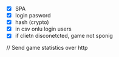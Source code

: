 - [x] SPA
- [x] login pasword
- [x] hash (crypto)
- [x] in csv onlu login users
- [x] if clietn disconetcted, game not sponig

// Send game statistics over http
